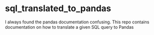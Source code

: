 # sql_translated_to_pandas
I always found the pandas documentation confusing. This repo contains documentation on how to translate a given SQL query to Pandas 
